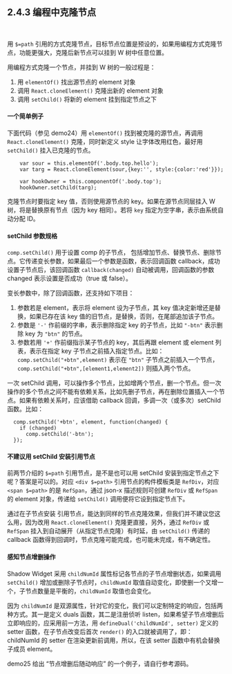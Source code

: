 2.4.3 编程中克隆节点
-------------------

&nbsp;

用 `$=path` 引用的方式克隆节点，目标节点位置是预设的，如果用编程方式克隆节点，功能更强大，克隆后新节点可以挂到 W 树中任意位置。

用编程方式克隆一个节点，并挂到 W 树的一般过程是：
1. 用 `elementOf()` 找出源节点的 element 对象
2. 调用 `React.cloneElement()` 克隆出新的 element 对象
3. 调用 `setChild()` 将新的 element 挂到指定节点之下

#### 一个简单例子

下面代码（参见 demo24）用 `elementOf()` 找到被克隆的源节点，再调用  `React.cloneElement()` 克隆，同时新定义 style 让字体改用红色，最好用 `setChild()` 挂入已克隆的节点。

```
    var sour = this.elementOf('.body.top.hello');
    var targ = React.cloneElement(sour,{key:'', style:{color:'red'}});
    
    var hookOwner = this.componentOf('.body.top');
    hookOwner.setChild(targ);
```

克隆节点时要指定 key 值，否则使用源节点的 key。如果在源节点同层挂入 W 树，将是替换原有节点（因为 key 相同）。若将 `key` 指定为空字串，表示由系统自动分配 ID。

#### setChild 参数规格

`comp.setChild()` 用于设置 comp 的子节点， 包括增加节点、替换节点、删除节点。它传递变长参数，如果最后一个参数是函数，表示回调函数 callback，成功设置子节点后，该回调函数 `callback(changed)` 自动被调用，回调函数的参数 changed 表示设置是否成功（true 或 false）。

变长参数中，除了回调函数，还支持如下项目：
1. 参数若是 element，表示将 element 设为子节点，其 key 值决定新增还是替换，如果已存在该 key 值的旧节点，是替换，否则，在尾部追加该子节点。
2. 参数是 `'-'` 作前缀的字串，表示删除指定 key 的子节点，比如 `"-btn"` 表示删除 key 为 `"btn"` 的节点。
3. 参数若用 `'+'` 作前缀指示某子节点的 key，其后再跟 element 或 element 列表，表示在指定 key 子节点之前插入指定节点。比如：`comp.setChild("+btn",element)` 表示在 `"btn"` 子节点之前插入一个节点，`comp.setChild("+btn",[element1,element2])` 则插入两个节点。

一次 setChild 调用，可以操作多个节点，比如增两个节点，删一个节点。但一次操作的多个节点之间不能有依赖关系，比如先删子节点，再在删除位置插入一个节点。如果有依赖关系时，应该借助 callback 回调，多调一次（或多次）setChild 函数。比如：

```
  comp.setChild('+btn', element, function(changed) {
    if (changed)
      comp.setChild('-btn');
  });
```

#### 不建议用 setChild 安装引用节点

前两节介绍的 `$=path` 引用节点，是不是也可以用 setChild 安装到指定节点之下呢？答案是可以的。对应 `<div $=path>` 引用节点的构件模板类是 `RefDiv`，对应 `<span $=path>` 的是 `RefSpan`，通过 json-x 描述规则可创建 `RefDiv` 或 `RefSpan` 的 element 对象，传递给 `setChild()` 调用便将它设到指定节点下。

通过在子节点安装 引用节点，能达到同样的节点克隆效果，但我们并不建议您这么用，因为改用 `React.cloneElement()` 克隆更直接，另外，通过 `RefDiv` 或 `RefSpan` 挂入到自动展开（从指定节点克隆）有时延，由 `setChild()` 传递的 callback 函数得到回调时，节点克隆可能完成，也可能未完成，有不确定性。

#### 感知节点增删操作

Shadow Widget 采用 `childNumId` 属性标记各节点的子节点增删状态，如果调用 `setChild()` 增加或删除子节点时，`childNumId` 取值自动变化，即使删一个又增一个，子节点数量是平衡的，`childNumId` 取值也会变化。

因为 `childNumId` 是双源属性，针对它的变化，我们可以定制特定的响应，包括两种方式。其一是定义 duals 函数，其二是注册侦听 listen，如果希望子节点增删后立即响应的，应采用前一方法，用 `defineDual('childNumId', setter)` 定义的 setter 函数，在子节点改变后首次 `render()` 的入口就被调用了，即：childNumId 的 setter 在渲染更新前调用，所以，在该 setter 函数中有机会替换子成员 element。

demo25 给出 “节点增删后随动响应” 的一个例子，请自行参考源码。

&nbsp;
